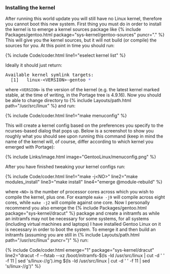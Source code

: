 ### Installing the kernel
After running this world update you will still have no Linux kernel, therefore you cannot boot this new system. First thing you must do in order to install the kernel is to emerge a kernel sources package like {% include Packages/gentoo.html package="sys-kernel/gentoo-sources" puncr="." %} This will give you the kernel sources, but it will not build (or compile) the sources for you. At this point in time you should run:

{% include Code/coder.html line1="eselect kernel list" %}

Ideally it should just return:

<pre>
Available kernel symlink targets:
  [1]   linux-&lt;VERSION&gt;-gentoo <span style="color: #6767ff">*</span>
</pre>

where `<VERSION>` is the version of the kernel (e.g. the latest kernel marked stable, at the time of writing, in the Portage tree is 4.9.16). Now you should be able to change directory to {% include Layouts/path.html path="/usr/src/linux" %} and run:

{% include Code/coder.html line1="make menuconfig" %}

This will create a kernel config based on the preferences you specify to the ncurses-based dialog that pops up. Below is a screenshot to show you roughly what you should see upon running this command (keep in mind the name of the kernel will, of course, differ according to which kernel you emerged with Portage):

{% include Links/image.html image="GentooLinux/menuconfig.png" %}

After you have finished tweaking your kernel configs run:

{% include Code/coder.html line1="make -j&lt;NO&gt;" line2="make modules_install" line3="make install" line4="emerge @module-rebuild" %}

where `<NO>` is the number of processor cores across which you wish to compile the kernel, plus one. For example `make -j9` will compile across eight cores, while `make -j2` will compile against one core. Now I personally recommend you also emerge the {% include Packages/gentoo.html package="sys-kernel/dracut" %} package and create a initramfs as while an initramfs may not be necessary for some systems, for all systems (including virtual machines and laptops) I have installed Gentoo Linux on it is necessary in order to boot the system. To emerge it and then build an initramfs (assuming you are still in {% include Layouts/path.html path="/usr/src/linux" puncr=")" %} run:

{% include Code/coder.html emerge="1" package="sys-kernel/dracut" line2="dracut -f --fstab --xz /boot/initramfs-$(ls -ld /usr/src/linux | cut -d ' ' -f 11 | sed 's/linux\-//g').img $(ls -ld /usr/src/linux | cut -d ' ' -f 11 | sed 's/linux\-//g')" %}

